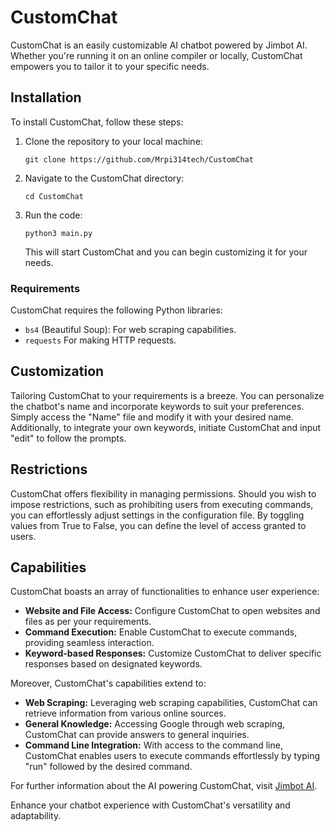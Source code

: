 # CustomChat

CustomChat is an easily customizable AI chatbot powered by Jimbot AI. Whether you're running it on an online compiler or locally, CustomChat empowers you to tailor it to your specific needs.

## Installation

To install CustomChat, follow these steps:

1. Clone the repository to your local machine:
   <pre><code>git clone https://github.com/Mrpi314tech/CustomChat</code></pre>

2. Navigate to the CustomChat directory:
   <pre><code>cd CustomChat</code></pre>
   
3. Run the code:
   <pre><code>python3 main.py</code></pre>

   This will start CustomChat and you can begin customizing it for your needs.

### Requirements

CustomChat requires the following Python libraries:
- `bs4` (Beautiful Soup): For web scraping capabilities.
- `requests` For making HTTP requests.

## Customization

Tailoring CustomChat to your requirements is a breeze. You can personalize the chatbot's name and incorporate keywords to suit your preferences. Simply access the "Name" file and modify it with your desired name. Additionally, to integrate your own keywords, initiate CustomChat and input "edit" to follow the prompts.

## Restrictions

CustomChat offers flexibility in managing permissions. Should you wish to impose restrictions, such as prohibiting users from executing commands, you can effortlessly adjust settings in the configuration file. By toggling values from True to False, you can define the level of access granted to users.

## Capabilities

CustomChat boasts an array of functionalities to enhance user experience:

- **Website and File Access:** Configure CustomChat to open websites and files as per your requirements.
- **Command Execution:** Enable CustomChat to execute commands, providing seamless interaction.
- **Keyword-based Responses:** Customize CustomChat to deliver specific responses based on designated keywords.

Moreover, CustomChat's capabilities extend to:

- **Web Scraping:** Leveraging web scraping capabilities, CustomChat can retrieve information from various online sources.
- **General Knowledge:** Accessing Google through web scraping, CustomChat can provide answers to general inquiries.
- **Command Line Integration:** With access to the command line, CustomChat enables users to execute commands effortlessly by typing "run" followed by the desired command.

For further information about the AI powering CustomChat, visit [Jimbot AI](https://jb.mrpi314.com/ai).

Enhance your chatbot experience with CustomChat's versatility and adaptability.
